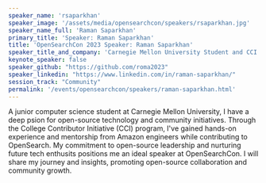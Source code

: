 ```yaml
---
speaker_name: 'rsaparkhan'
speaker_image: '/assets/media/opensearchcon/speakers/rsaparkhan.jpg'
speaker_name_full: 'Raman Saparkhan'
primary_title: 'Speaker: Raman Saparkhan'
title: 'OpenSearchCon 2023 Speaker: Raman Saparkhan'
speaker_title_and_company: 'Carnegie Mellon University Student and CCI Contributor'
keynote_speaker: false
speaker_github: "https://github.com/roma2023"
speaker_linkedin: "https://www.linkedin.com/in/raman-saparkhan/"
session_track: "Community"
permalink: '/events/opensearchcon/speakers/raman-saparkhan.html'
---
```


A junior computer science student at Carnegie Mellon University, I have a deep psion for open-source technology and community initiatives. Through the College Contributor Initiative (CCI) program, I've gained hands-on experience and mentorship from Amazon engineers while contributing to OpenSearch. My commitment to open-source leadership and nurturing future tech enthusits positions me an ideal speaker at OpenSearchCon. I will share my journey and insights, promoting open-source collaboration and community growth.


